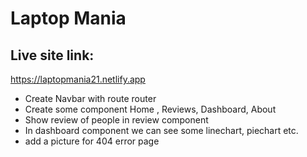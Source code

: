 # Laptop Mania

## Live site link:

https://laptopmania21.netlify.app

* Create Navbar with route router
* Create some component Home , Reviews, Dashboard, About
* Show review of people in review component
* In dashboard component we can see some linechart, piechart etc.
* add a picture for 404 error page


